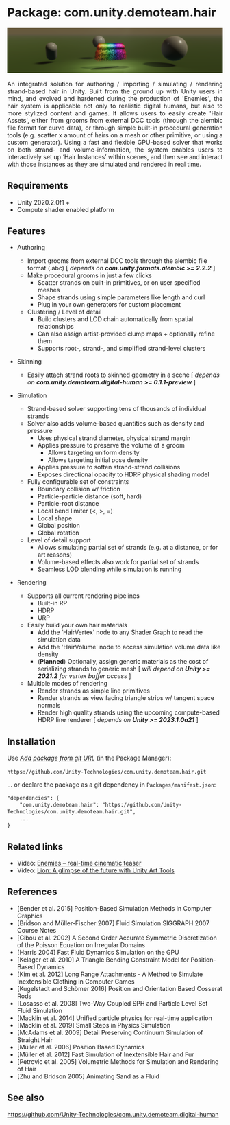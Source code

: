 
# Package: com.unity.demoteam.hair

![Header](Documentation~/Images/header_crop.png)

<div align="justify">An integrated solution for authoring / importing / simulating / rendering strand-based hair in Unity. Built from the ground up with Unity users in mind, and evolved and hardened during the production of 'Enemies', the hair system is applicable not only to realistic digital humans, but also to more stylized content and games. It allows users to easily create 'Hair Assets', either from grooms from external DCC tools (through the alembic file format for curve data), or through simple built-in procedural generation tools (e.g. scatter x amount of hairs on a mesh or other primitive, or using a custom generator). Using a fast and flexible GPU-based solver that works on both strand- and volume-information, the system enables users to interactively set up ‘Hair Instances’ within scenes, and then see and interact with those instances as they are simulated and rendered in real time.</div>


## Requirements

- Unity 2020.2.0f1 +
- Compute shader enabled platform


## Features

* Authoring
	+ Import grooms from external DCC tools through the alembic file format (.abc)
	[ *depends on **com.unity.formats.alembic >= 2.2.2*** ]
	+ Make procedural grooms in just a few clicks
		- Scatter strands on built-in primitives, or on user specified meshes
		- Shape strands using simple parameters like length and curl
		- Plug in your own generators for custom placement
	+ Clustering / Level of detail
		- Build clusters and LOD chain automatically from spatial relationships
		- Can also assign artist-provided clump maps + optionally refine them
		- Supports root-, strand-, and simplified strand-level clusters
* Skinning
	+ Easily attach strand roots to skinned geometry in a scene
	[ *depends on **com.unity.demoteam.digital-human >= 0.1.1-preview*** ]

* Simulation
	+ Strand-based solver supporting tens of thousands of individual strands
	+ Solver also adds volume-based quantities such as density and pressure
		- Uses physical strand diameter, physical strand margin
		- Applies pressure to preserve the volume of a groom
			- Allows targeting uniform density
			- Allows targeting initial pose density
		- Applies pressure to soften strand-strand collisions
		- Exposes directional opacity to HDRP physical shading model
	+ Fully configurable set of constraints
		- Boundary collision w/ friction
		- Particle-particle distance (soft, hard)
		- Particle-root distance
		- Local bend limiter (<, >, =)
		- Local shape
		- Global position
		- Global rotation
	+ Level of detail support
		- Allows simulating partial set of strands (e.g. at a distance, or for art reasons)
		- Volume-based effects also work for partial set of strands
		- Seamless LOD blending while simulation is running
		
* Rendering
	+ Supports all current rendering pipelines
		- Built-in RP
		- HDRP
		- URP
	+ Easily build your own hair materials
		- Add the ‘HairVertex’ node to any Shader Graph to read the simulation data
		- Add the 'HairVolume' node to access simulation volume data like density
		- (**Planned**) Optionally, assign generic materials as the cost of serializing strands to generic mesh
		[ *will depend on **Unity >= 2021.2** for vertex buffer access* ]
	+ Multiple modes of rendering
		- Render strands as simple line primitives
		- Render strands as view facing triangle strips w/ tangent space normals
		- Render high quality strands using the upcoming compute-based HDRP line renderer
		[ *depends on **Unity >= 2023.1.0a21*** ]


## Installation

Use [*Add package from git URL*](https://docs.unity3d.com/Manual/upm-ui-giturl.html) (in the Package Manager): 

```https://github.com/Unity-Technologies/com.unity.demoteam.hair.git```

... or declare the package as a git dependency in `Packages/manifest.json`:

```
"dependencies": {
    "com.unity.demoteam.hair": "https://github.com/Unity-Technologies/com.unity.demoteam.hair.git",
    ...
}
```


## Related links

- Video: [Enemies – real-time cinematic teaser](https://www.youtube.com/watch?v=eXYUNrgqWUU)
- Video: [Lion: A glimpse of the future with Unity Art Tools](https://www.youtube.com/watch?v=KpPx_lvthBQ)


## References

- [Bender et al. 2015] Position-Based Simulation Methods in Computer Graphics
- [Bridson and Müller-Fischer 2007] Fluid Simulation SIGGRAPH 2007 Course Notes
- [Gibou et al. 2002] A Second Order Accurate Symmetric Discretization of the Poisson Equation on Irregular Domains	
- [Harris 2004] Fast Fluid Dynamics Simulation on the GPU
- [Kelager et al. 2010] A Triangle Bending Constraint Model for Position-Based Dynamics
- [Kim et al. 2012] Long Range Attachments - A Method to Simulate Inextensible Clothing in Computer Games
- [Kugelstadt and Schömer 2016] Position and Orientation Based Cosserat Rods
- [Losasso et al. 2008] Two-Way Coupled SPH and Particle Level Set Fluid Simulation
- [Macklin et al. 2014] Unified particle physics for real-time application
- [Macklin et al. 2019] Small Steps in Physics Simulation
- [McAdams et al. 2009] Detail Preserving Continuum Simulation of Straight Hair
- [Müller et al. 2006] Position Based Dynamics
- [Müller et al. 2012] Fast Simulation of Inextensible Hair and Fur
- [Petrovic et al. 2005] Volumetric Methods for Simulation and Rendering of Hair
- [Zhu and Bridson 2005] Animating Sand as a Fluid


## See also

https://github.com/Unity-Technologies/com.unity.demoteam.digital-human

